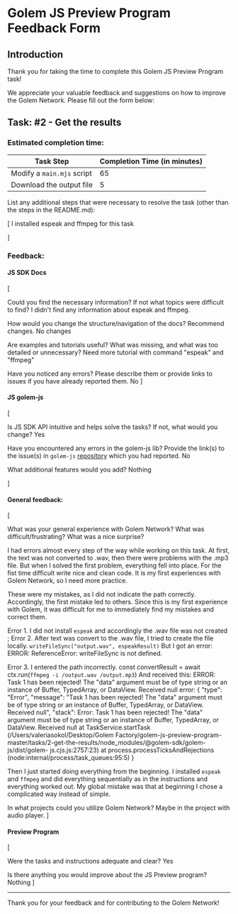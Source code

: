 # Golem JS Preview Program Feedback Form

## Introduction

Thank you for taking the time to complete this Golem JS Preview Program task!

We appreciate your valuable feedback and suggestions on how to improve the Golem Network.
Please fill out the form below:

## Task: #2 - Get the results

### Estimated completion time:

| Task Step                  | Completion Time (in minutes) |
| -------------------------- | ---------------------------- |
| Modify a `main.mjs` script |              65                |
| Download the output file    |               5               |

List any additional steps that were necessary to resolve the task (other than the steps in the README.md):

[
I installed espeak and ffmpeg for this task

]

### Feedback:

#### JS SDK Docs

[

Could you find the necessary information? If not what topics were difficult to find?
I didn't find any information about espeak and ffmpeg.

How would you change the structure/navigation of the docs? Recommend changes. 
No changes

Are examples and tutorials useful? What was missing, and what was too detailed or unnecessary?
Need more tutorial with command "espeak" and "ffmpeg"

Have you noticed any errors? Please describe them or provide links to issues if you have already reported them.
No
]

#### JS golem-js

[
    
Is JS SDK API intuitive and helps solve the tasks? If not, what would you change?
Yes

Have you encountered any errors in the golem-js lib? Provide the link(s) to the issue(s) in `golem-js` [repository](https://github.com/golemfactory/golem-js/issues) which you had reported.
No

What additional features would you add?
Nothing

]

#### General feedback:

[

What was your general experience with Golem Network? What was difficult/frustrating?
What was a nice surprise? 

I had errors almost every step of the way while working on this task. At first, the text was not converted to .wav, then there were problems with the .mp3 file. But when I solved the first problem, everything fell into place.
For the fist time difficult write nice and clean code. It is my first experiences with Golem Network, so I need more practice.

These were my mistakes, as I did not indicate the path correctly. Accordingly, the first mistake led to others. Since this is my first experience with Golem, it was difficult for me to immediately find my mistakes and correct them. 


Error 1. I did not install `espeak` and accordingly the .wav file was not created ;
Error 2. After text was convert to the .wav file, I tried to create the file locally. 
`writeFileSync("output.wav", espeakResult)` But I got an error: 
ERROR: ReferenceError: writeFileSync is not defined.

Error 3. I entered the path incorrectly.
const convertResult = await ctx.run(`ffmpeg -i /output.wav /output.mp3`)
And received this:
ERROR: Task 1 has been rejected! The "data" argument must be of type string or an instance of Buffer, TypedArray, or DataView. Received null
     error: {
       "type": "Error",
       "message": "Task 1 has been rejected! The \"data\" argument must be of type string or an instance of Buffer, TypedArray, or DataView. Received null",
       "stack":
           Error: Task 1 has been rejected! The "data" argument must be of type string or an instance of Buffer, TypedArray, or DataView. Received null
               at TaskService.startTask (/Users/valeriasokol/Desktop/Golem Factory/golem-js-preview-program-master/tasks/2-get-the-results/node_modules/@golem-sdk/golem-js/dist/golem- js.cjs.js:2757:23)
               at process.processTicksAndRejections (node:internal/process/task_queues:95:5)
     }

Then I just started doing everything from the beginning. I installed `espeak` and `ffmpeg` and did everything sequentially as in the instructions and everything worked out.
My global mistake was that at beginning I chose a complicated way instead of simple.

In what projects could you utilize Golem Network?
Maybe in the project with audio player.
]

#### Preview Program

[

Were the tasks and instructions adequate and clear? Yes

Is there anything you would improve about the JS Preview program?
Nothing
]


---

Thank you for your feedback and for contributing to the Golem Network!
